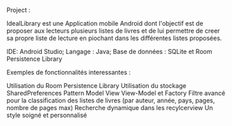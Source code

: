 Project :

IdealLibrary est une Application mobile Android dont l'objectif est de proposer aux lecteurs plusieurs listes de livres et de lui permettre de creer sa propre liste de lecture en piochant dans les différentes listes proposées.

IDE: Android Studio; Langage : Java; Base de données : SQLite et Room Persistence Library

Exemples de fonctionnalités interessantes :

Utilisation du Room Persistence Library
Utilisation du stockage SharedPreferences
Pattern Model View View-Model et Factory
Filtre avancé pour la classification des listes de livres (par auteur, année, pays, pages, nombre de pages max) 
Recherche dynamique dans les recylcerview
Un style soigné et personnalisé
